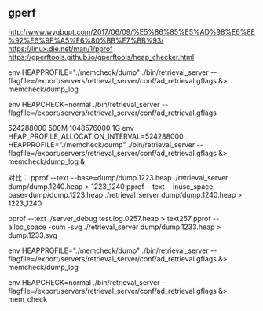 ## gperf
http://www.wyqbupt.com/2017/06/09/%E5%86%85%E5%AD%98%E6%8E%92%E6%9F%A5%E6%80%BB%E7%BB%93/
https://linux.die.net/man/1/pprof 
https://gperftools.github.io/gperftools/heap_checker.html

env HEAPPROFILE="./memcheck/dump" ./bin/retrieval_server --flagfile=/export/servers/retrieval_server/conf/ad_retrieval.gflags &> memcheck/dump_log

env HEAPCHECK=normal  ./bin/retrieval_server --flagfile=/export/servers/retrieval_server/conf/ad_retrieval.gflags

524288000    500M
1048576000  1G
env HEAP_PROFILE_ALLOCATION_INTERVAL=524288000 HEAPPROFILE="./memcheck/dump" ./bin/retrieval_server --flagfile=/export/servers/retrieval_server/conf/ad_retrieval.gflags &> memcheck/dump_log &

对比：
pprof --text --base=dump/dump.1223.heap  ./retrieval_server  dump/dump.1240.heap  > 1223_1240
pprof --text --inuse_space --base=dump/dump.1223.heap  ./retrieval_server  dump/dump.1240.heap  > 1223_1240

pprof --text ./server_debug test.log.0257.heap > text257
pprof --alloc_space -cum -svg ./retrieval_server dump/dump.1233.heap > dump.1233.svg


env HEAPPROFILE="./memcheck/dump" ./bin/retrieval_server --flagfile=/export/servers/retrieval_server/conf/ad_retrieval.gflags &> memcheck/dump_log

env HEAPCHECK=normal  ./bin/retrieval_server --flagfile=/export/servers/retrieval_server/conf/ad_retrieval.gflags &> mem_check

